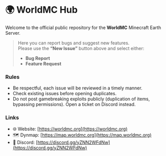 # 🌍 WorldMC Hub

Welcome to the official public repository for the **WorldMC** Minecraft Earth Server.

> Here you can report bugs and suggest new features.  
> Please use the **“New Issue”** button above and select either:
> - **Bug Report**
> - **Feature Request**

### Rules
- Be respectful, each issue will be reviewed in a timely manner.
- Check existing issues before opening duplicates.
- Do not post gamebreaking exploits publicly (duplication of items, bypassing permissions). Open a ticket on Discord instead.

### Links
- 🌐 Website: [https://worldmc.org](https://worldmc.org)
- 🗺️ Dynmap: [https://map.worldmc.org](https://map.worldmc.org)
- 💬 Discord: [https://discord.gg/yZNN2WFdNw](https://discord.gg/yZNN2WFdNw)

